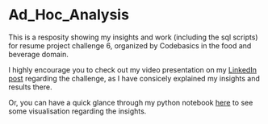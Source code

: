 # Ad_Hoc_Analysis
This is a resposity showing my insights and work (including the sql scripts) for resume project challenge 6, organized by Codebasics  in the food and beverage domain.

I highly encourage you to check out my video presentation on my [LinkedIn post](https://www.linkedin.com/feed/update/urn:li:activity:7086409369705197569/) regarding the challenge, as I have consicely explained my insights and results there.

Or, you can have a quick glance through my python notebook [here](https://www.kaggle.com/calvinjohnshaji/visualisations-for-resume-project-challenge-6/edit) to see some visualisation regarding the insights.
